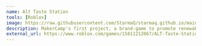 ```yaml
---
name: Alt Taste Station
tools: [Roblox]
image: https://raw.githubusercontent.com/StarmaQ/starmaq.github.io/main/assets/Png.png
description: MakerCamp's first project, a brand-game to promote renewable energy and Italian cuisine.
external_url: https://www.roblox.com/games/15811212067/ALT-Taste-Station-by-Enilive
---
```


